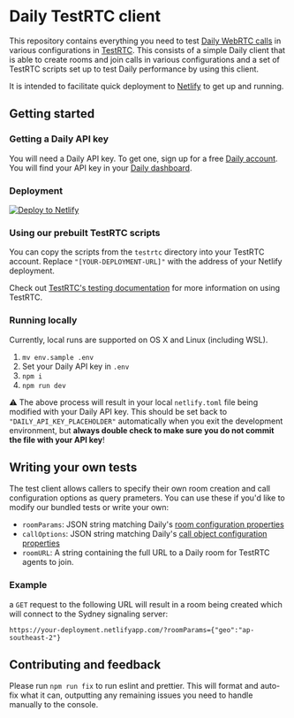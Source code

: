 # Daily TestRTC client

This repository contains everything you need to test [Daily WebRTC calls](https://daily.co) in various configurations in [TestRTC](https://testrtc.com). This consists of a simple Daily client that is able to create rooms and join calls in various configurations and a set of TestRTC scripts set up to test Daily performance by using this client.

It is intended to facilitate quick deployment to [Netlify](https://netlify.com) to get up and running.

## Getting started

### Getting a Daily API key

You will need a Daily API key. To get one, sign up for a free [Daily account](https://dashboard.daily.co/signup). You will find your API key in your [Daily dashboard](https://dashboard.daily.co/developers).

### Deployment

[![Deploy to Netlify](https://www.netlify.com/img/deploy/button.svg)](https://app.netlify.com/start/deploy?repository=https://github.com/daily-co/testrtc-client&stack=cms)

### Using our prebuilt TestRTC scripts

You can copy the scripts from the `testrtc` directory into your TestRTC account. Replace `"[YOUR-DEPLOYMENT-URL]"` with the address of your Netlify deployment.

Check out [TestRTC's testing documentation](https://testrtc.com/article-categories/testingrtc/) for more information on using TestRTC.

### Running locally

Currently, local runs are supported on OS X and Linux (including WSL).

1. `mv env.sample .env`
1. Set your Daily API key in `.env`
1. `npm i`
1. `npm run dev`

⚠️ The above process will result in your local `netlify.toml` file being modified with your Daily API key. This should be set back to `"DAILY_API_KEY_PLACEHOLDER"` automatically when you exit the development environment, but **always double check to make sure you do not commit the file with your API key**!

## Writing your own tests

The test client allows callers to specify their own room creation and call configuration options as query prameters. You can use these if you'd like to modify our bundled tests or write your own:

* `roomParams`: JSON string matching Daily's [room configuration properties](https://docs.daily.co/reference/rest-api/rooms/config)
* `callOptions`: JSON string matching Daily's [call object configuration properties](https://docs.daily.co/reference/daily-js/factory-methods/create-call-object)
* `roomURL`: A string containing the full URL to a Daily room for TestRTC agents to join.

### Example

a `GET` request to the following URL will result in a room being created which will connect to the Sydney signaling server:

```
https://your-deployment.netlifyapp.com/?roomParams={"geo":"ap-southeast-2"}
```

## Contributing and feedback

Please run `npm run fix` to run eslint and prettier.
This will format and auto-fix what it can, outputting any remaining issues you need to handle manually to the console.
